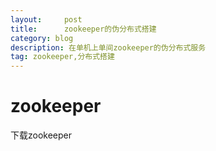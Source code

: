 ```yaml
---
layout:     post
title:      zookeeper的伪分布式搭建
category: blog
description: 在单机上单间zookeeper的伪分布式服务
tag: zookeeper,分布式搭建
---
```


# zookeeper

下载zookeeper
